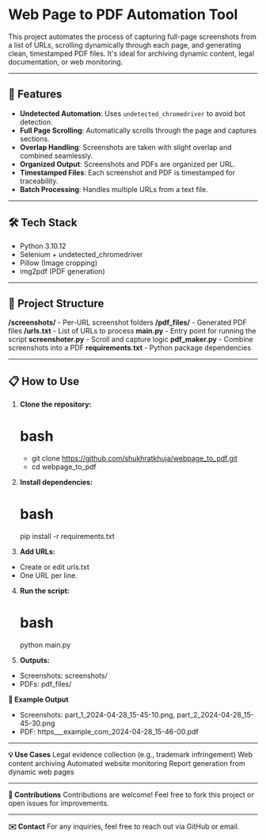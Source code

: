 # Web Page to PDF Automation Tool

This project automates the process of capturing full-page screenshots from a list of URLs, scrolling dynamically through each page, and generating clean, timestamped PDF files. It's ideal for archiving dynamic content, legal documentation, or web monitoring.

---

## 🚀 Features

- **Undetected Automation**: Uses `undetected_chromedriver` to avoid bot detection.
- **Full Page Scrolling**: Automatically scrolls through the page and captures sections.
- **Overlap Handling**: Screenshots are taken with slight overlap and combined seamlessly.
- **Organized Output**: Screenshots and PDFs are organized per URL.
- **Timestamped Files**: Each screenshot and PDF is timestamped for traceability.
- **Batch Processing**: Handles multiple URLs from a text file.

---

## 🛠 Tech Stack

- Python 3.10.12
- Selenium + undetected_chromedriver
- Pillow (Image cropping)
- img2pdf (PDF generation)

---

## 📂 Project Structure
**/screenshots/** - Per-URL screenshot folders 
**/pdf_files/** - Generated PDF files 
**/urls.txt** - List of URLs to process 
**main.py** - Entry point for running the script 
**screenshoter.py** - Scroll and capture logic 
**pdf_maker.py** - Combine screenshots into a PDF 
**requirements.txt** - Python package dependencies

---

## 📋 How to Use

1. **Clone the repository:**
   # bash
   - git clone https://github.com/shukhratkhuja/webpage_to_pdf.git
   - cd webpage_to_pdf

2. **Install dependencies:**

    # bash
    pip install -r requirements.txt

3.  **Add URLs:**
- Create or edit urls.txt
- One URL per line.

4. **Run the script:**

    # bash
    python main.py
5. **Outputs:**
- Screenshots: screenshots/
- PDFs: pdf_files/

**📝 Example Output**
- Screenshots: part_1_2024-04-28_15-45-10.png, part_2_2024-04-28_15-45-30.png
- PDF: https___example_com_2024-04-28_15-46-00.pdf

---

**💡 Use Cases**
Legal evidence collection (e.g., trademark infringement)
Web content archiving
Automated website monitoring
Report generation from dynamic web pages

---

**🙌 Contributions**
Contributions are welcome! Feel free to fork this project or open issues for improvements.

---

**✉️ Contact**
For any inquiries, feel free to reach out via GitHub or email.